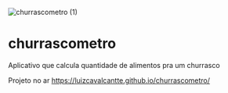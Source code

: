 ![churrascometro (1)](https://user-images.githubusercontent.com/85976619/133872327-e84b1a03-60ca-417f-a7ad-c5b30521145f.gif)
# churrascometro
Aplicativo que calcula quantidade de alimentos pra um churrasco

Projeto no ar
https://luizcavalcantte.github.io/churrascometro/
